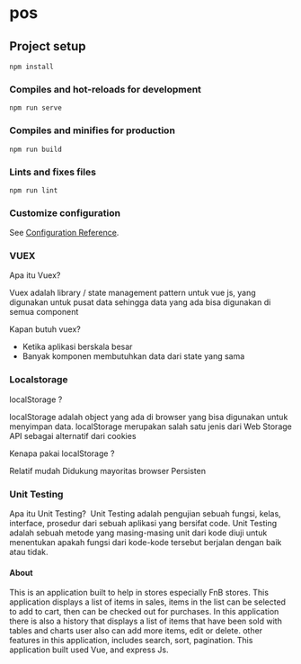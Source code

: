 # pos

## Project setup
```
npm install
```

### Compiles and hot-reloads for development
```
npm run serve
```

### Compiles and minifies for production
```
npm run build
```

### Lints and fixes files
```
npm run lint
```

### Customize configuration
See [Configuration Reference](https://cli.vuejs.org/config/).

### VUEX
Apa itu Vuex?

Vuex adalah library / state management pattern untuk vue js, yang digunakan untuk pusat data sehingga data yang ada bisa digunakan di semua component

Kapan butuh vuex?

- Ketika aplikasi berskala besar
- Banyak komponen membutuhkan data dari state yang sama

### Localstorage
localStorage ?

localStorage adalah object yang ada di browser yang bisa digunakan untuk menyimpan data. localStorage merupakan salah satu jenis dari Web Storage API sebagai alternatif dari cookies

Kenapa pakai localStorage ?

Relatif mudah
Didukung mayoritas browser
Persisten

### Unit Testing
Apa itu Unit Testing? 
Unit Testing adalah pengujian sebuah fungsi, kelas, interface, prosedur dari sebuah aplikasi yang bersifat code. Unit Testing adalah sebuah metode yang masing-masing unit dari kode diuji untuk menentukan apakah fungsi dari kode-kode tersebut berjalan dengan baik atau tidak.


#### About

This is an application built to help in stores especially FnB stores. This application displays a list of items in sales, items in the list can be selected to add to cart, then can be checked out for purchases.
In this application there is also a history that displays a list of items that have been sold with tables and charts
user also can add more items, edit or delete.
other features in this application, includes search, sort, pagination.
This application built used Vue, and express Js. 